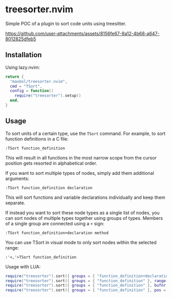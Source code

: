 # treesorter.nvim

Simple POC of a plugin to sort code units using treesitter.



https://github.com/user-attachments/assets/8156fe67-8a12-4b68-a647-8012825dfeb5



## Installation

Using lazy.nvim:

```lua
return {
  "maxbol/treesorter.nvim",
  cmd = "TSort",
  config = function()
    require("treesorter").setup()
  end,
}
```

## Usage

To sort units of a certain type, use the `TSort` command. For example, to sort function definitions in a C file:

```vim
:TSort function_definition
```

This will result in all functions in the most narrow scope from the cursor position gets resorted in alphabetical order.

If you want to sort multiple types of nodes, simply add them additional arguments:

```vim
:TSort function_definition declaration
```

This will sort functions and variable declarations individually and keep them separate.

If instead you want to sort these node types as a single list of nodes, you can sort nodes of multiple types together using groups of types. Members of a single group are connected using a `+` sign:

```vim
:TSort function_definition+declaration method
```

You can use TSort in visual mode to only sort nodes within the selected range:

```vim
:'<,'>TSort function_definition
```

Usage with LUA:

```lua
require("treesorter").sort({ groups = { "function_definition+declaration", "method" } })
require("treesorter").sort({ groups = { "function_definition" }, range = { start = 1, end = 2 } })
require("treesorter").sort({ groups = { "function_definition" }, bufnr = 1 })
require("treesorter").sort({ groups = { "function_definition" }, pos = { 1, 2 } })
```
